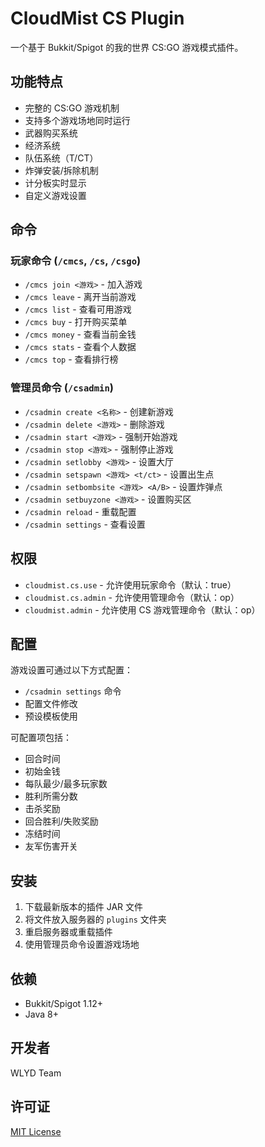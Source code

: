 # CloudMist CS Plugin

一个基于 Bukkit/Spigot 的我的世界 CS:GO 游戏模式插件。

## 功能特点

- 完整的 CS:GO 游戏机制
- 支持多个游戏场地同时运行
- 武器购买系统
- 经济系统
- 队伍系统（T/CT）
- 炸弹安装/拆除机制
- 计分板实时显示
- 自定义游戏设置

## 命令

### 玩家命令 (`/cmcs`, `/cs`, `/csgo`)

- `/cmcs join <游戏>` - 加入游戏
- `/cmcs leave` - 离开当前游戏
- `/cmcs list` - 查看可用游戏
- `/cmcs buy` - 打开购买菜单
- `/cmcs money` - 查看当前金钱
- `/cmcs stats` - 查看个人数据
- `/cmcs top` - 查看排行榜

### 管理员命令 (`/csadmin`)

- `/csadmin create <名称>` - 创建新游戏
- `/csadmin delete <游戏>` - 删除游戏
- `/csadmin start <游戏>` - 强制开始游戏
- `/csadmin stop <游戏>` - 强制停止游戏
- `/csadmin setlobby <游戏>` - 设置大厅
- `/csadmin setspawn <游戏> <t/ct>` - 设置出生点
- `/csadmin setbombsite <游戏> <A/B>` - 设置炸弹点
- `/csadmin setbuyzone <游戏>` - 设置购买区
- `/csadmin reload` - 重载配置
- `/csadmin settings` - 查看设置

## 权限

- `cloudmist.cs.use` - 允许使用玩家命令（默认：true）
- `cloudmist.cs.admin` - 允许使用管理命令（默认：op）
- `cloudmist.admin` - 允许使用 CS 游戏管理命令（默认：op）

## 配置

游戏设置可通过以下方式配置：

- `/csadmin settings` 命令
- 配置文件修改
- 预设模板使用

可配置项包括：
- 回合时间
- 初始金钱
- 每队最少/最多玩家数
- 胜利所需分数
- 击杀奖励
- 回合胜利/失败奖励
- 冻结时间
- 友军伤害开关

## 安装

1. 下载最新版本的插件 JAR 文件
2. 将文件放入服务器的 `plugins` 文件夹
3. 重启服务器或重载插件
4. 使用管理员命令设置游戏场地

## 依赖

- Bukkit/Spigot 1.12+ 
- Java 8+

## 开发者

WLYD Team

## 许可证

[MIT License](LICENSE)
